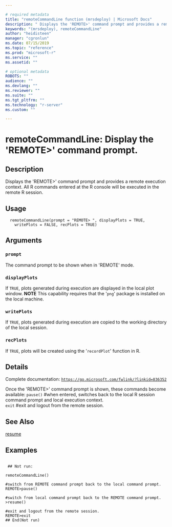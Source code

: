 ```yaml
--- 

# required metadata 
title: "remoteCommandLine function (mrsdeploy) | Microsoft Docs" 
description: " Displays the 'REMOTE>' command prompt and provides a remote execution context.  All R commands entered at the R console will be executed in the remote R session. " 
keywords: "(mrsdeploy), remoteCommandLine" 
author: "heidisteen" 
manager: "cgronlun" 
ms.date: 07/15/2019
ms.topic: "reference" 
ms.prod: "microsoft-r" 
ms.service: "" 
ms.assetid: "" 

# optional metadata 
ROBOTS: "" 
audience: "" 
ms.devlang: "" 
ms.reviewer: "" 
ms.suite: "" 
ms.tgt_pltfrm: "" 
ms.technology: "r-server" 
ms.custom: "" 

--- 
```





 # remoteCommandLine: Display the 'REMOTE>' command prompt. 
 ## Description

Displays the 'REMOTE>' command prompt and provides a remote execution context.  All R commands
entered at the R console will be executed in the remote R session.


 ## Usage

```   
  remoteCommandLine(prompt = "REMOTE> ", displayPlots = TRUE,
    writePlots = FALSE, recPlots = TRUE)

```

 ## Arguments



 ### `prompt`
 The command prompt to be shown when in 'REMOTE' mode. 



 ### `displayPlots`
 If `TRUE`, plots generated during execution are displayed in the local plot window. **NOTE** This capability requires that the '`png`' package is installed on the local machine. 



 ### `writePlots`
 If `TRUE`, plots generated during execution are copied to the working directory of the local session. 



 ### `recPlots`
 If `TRUE`, plots will be created using the '`recordPlot`' function in R. 



 ## Details

Complete documentation: [`https://go.microsoft.com/fwlink/?linkid=836352`](https://go.microsoft.com/fwlink/?linkid=836352)


Once the 'REMOTE>' command prompt is shown, these commands become available:
`pause()` #when entered, switches back to the local R session command prompt and local execution context.  
`exit` #exit and logout from the remote session.


 ## See Also

[resume](resume.md)

 ## Examples

 ```

  ## Not run:

remoteCommandLine()

#switch from REMOTE command prompt back to the local command prompt.
REMOTE>pause()

#switch from local command prompt back to the REMOTE command prompt.
>resume()

#exit and logout from the remote session.
REMOTE>exit
 ## End(Not run) 
```

